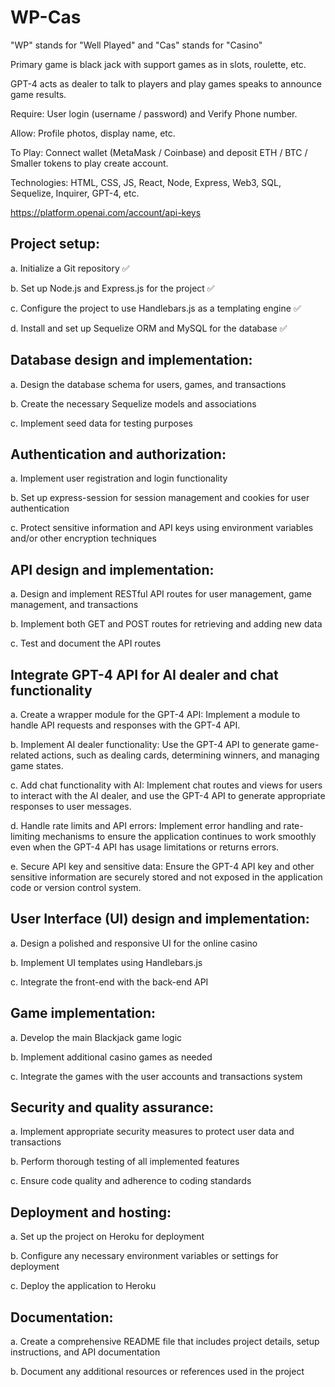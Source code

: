 # WP-Cas

"WP" stands for "Well Played" and "Cas" stands for "Casino" 

Primary game is black jack with support games as in slots, roulette, etc.

GPT-4 acts as dealer to talk to players and play games speaks to announce game results.

Require: User login (username / password) and Verify Phone number. 

Allow: Profile photos, display name, etc.

To Play: Connect wallet (MetaMask / Coinbase) and deposit ETH / BTC / Smaller tokens to play create account.

Technologies: HTML, CSS, JS, React, Node, Express, Web3, SQL, Sequelize, Inquirer, GPT-4, etc.


https://platform.openai.com/account/api-keys


## Project setup:

a. Initialize a Git repository ✅

b. Set up Node.js and Express.js for the project ✅

c. Configure the project to use Handlebars.js as a templating engine ✅

d. Install and set up Sequelize ORM and MySQL for the database ✅


## Database design and implementation:

a. Design the database schema for users, games, and transactions

b. Create the necessary Sequelize models and associations

c. Implement seed data for testing purposes


## Authentication and authorization:

a. Implement user registration and login functionality

b. Set up express-session for session management and cookies for user authentication

c. Protect sensitive information and API keys using environment variables and/or other encryption techniques


## API design and implementation:

a. Design and implement RESTful API routes for user management, game management, and transactions

b. Implement both GET and POST routes for retrieving and adding new data

c. Test and document the API routes


## Integrate GPT-4 API for AI dealer and chat functionality

a. Create a wrapper module for the GPT-4 API: Implement a module to handle API requests and responses with the GPT-4 API.

b. Implement AI dealer functionality: Use the GPT-4 API to generate game-related actions, such as dealing cards, determining winners, and managing game states.

c. Add chat functionality with AI: Implement chat routes and views for users to interact with the AI dealer, and use the GPT-4 API to generate appropriate responses to user messages.

d. Handle rate limits and API errors: Implement error handling and rate-limiting mechanisms to ensure the application continues to work smoothly even when the GPT-4 API has usage limitations or returns errors.

e. Secure API key and sensitive data: Ensure the GPT-4 API key and other sensitive information are securely stored and not exposed in the application code or version control system.


## User Interface (UI) design and implementation:

a. Design a polished and responsive UI for the online casino

b. Implement UI templates using Handlebars.js

c. Integrate the front-end with the back-end API


## Game implementation:

a. Develop the main Blackjack game logic

b. Implement additional casino games as needed

c. Integrate the games with the user accounts and transactions system


## Security and quality assurance:

a. Implement appropriate security measures to protect user data and transactions

b. Perform thorough testing of all implemented features

c. Ensure code quality and adherence to coding standards


## Deployment and hosting:

a. Set up the project on Heroku for deployment

b. Configure any necessary environment variables or settings for deployment

c. Deploy the application to Heroku


## Documentation:

a. Create a comprehensive README file that includes project details, setup instructions, and API documentation

b. Document any additional resources or references used in the project
